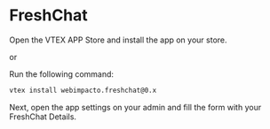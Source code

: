 # FreshChat

Open the VTEX APP Store and install the app on your store.

or

Run the following command:

```sh
vtex install webimpacto.freshchat@0.x
```

Next, open the app settings on your admin and fill the form with your FreshChat Details.


